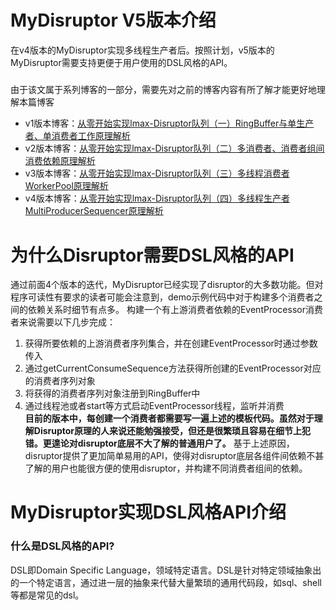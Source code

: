 # MyDisruptor V5版本介绍
在v4版本的MyDisruptor实现多线程生产者后。按照计划，v5版本的MyDisruptor需要支持更便于用户使用的DSL风格的API。
#####
由于该文属于系列博客的一部分，需要先对之前的博客内容有所了解才能更好地理解本篇博客
* v1版本博客：[从零开始实现lmax-Disruptor队列（一）RingBuffer与单生产者、单消费者工作原理解析](https://www.cnblogs.com/xiaoxiongcanguan/p/16318972.html)
* v2版本博客：[从零开始实现lmax-Disruptor队列（二）多消费者、消费者组间消费依赖原理解析](https://www.cnblogs.com/xiaoxiongcanguan/p/16361197.html)
* v3版本博客：[从零开始实现lmax-Disruptor队列（三）多线程消费者WorkerPool原理解析](https://www.cnblogs.com/xiaoxiongcanguan/p/16386982.html)
* v4版本博客：[从零开始实现lmax-Disruptor队列（四）多线程生产者MultiProducerSequencer原理解析](https://www.cnblogs.com/xiaoxiongcanguan/p/16448674.html)
# 为什么Disruptor需要DSL风格的API
通过前面4个版本的迭代，MyDisruptor已经实现了disruptor的大多数功能。但对程序可读性有要求的读者可能会注意到，demo示例代码中对于构建多个消费者之间的依赖关系时细节有点多。
构建一个有上游消费者依赖的EventProcessor消费者来说需要以下几步完成：
1. 获得所要依赖的上游消费者序列集合，并在创建EventProcessor时通过参数传入
2. 通过getCurrentConsumeSequence方法获得所创建的EventProcessor对应的消费者序列对象
3. 将获得的消费者序列对象注册到RingBuffer中
4. 通过线程池或者start等方式启动EventProcessor线程，监听并消费  
**目前的版本中，每创建一个消费者都需要写一遍上述的模板代码。虽然对于理解Disruptor原理的人来说还能勉强接受，但还是很繁琐且容易在细节上犯错。更遑论对disruptor底层不大了解的普通用户了。**
基于上述原因，disruptor提供了更加简单易用的API，使得对disruptor底层各组件间依赖不甚了解的用户也能很方便的使用disruptor，并构建不同消费者组间的依赖。
# MyDisruptor实现DSL风格API介绍
### 什么是DSL风格的API?
DSL即Domain Specific Language，领域特定语言。DSL是针对特定领域抽象出的一个特定语言，通过进一层的抽象来代替大量繁琐的通用代码段，如sql、shell等都是常见的dsl。

